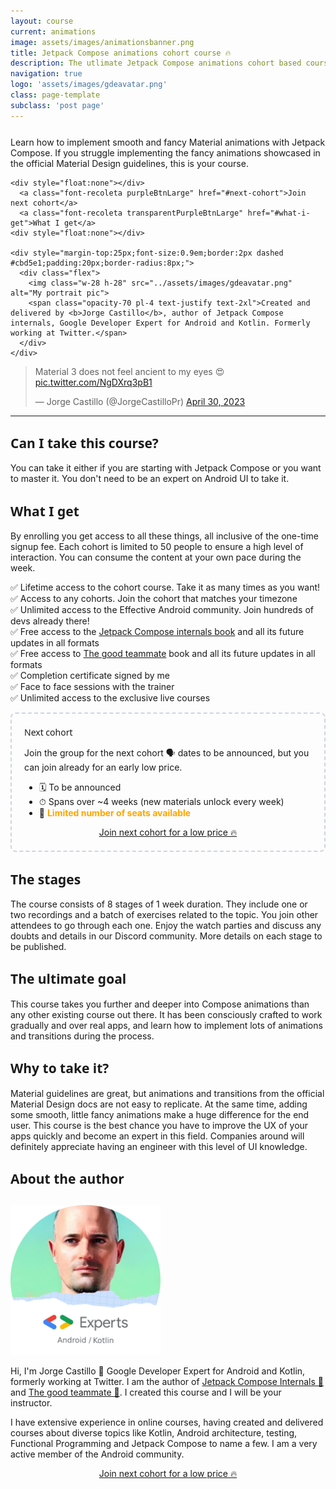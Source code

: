```yaml
---
layout: course
current: animations
image: assets/images/animationsbanner.png
title: Jetpack Compose animations cohort course 🔥
description: The utlimate Jetpack Compose animations cohort based course. Created and delivered by the author of Jetpack Compose internals 📖
navigation: true
logo: 'assets/images/gdeavatar.png'
class: page-template
subclass: 'post page'
---
```


<div class="flex-container-full">
  <div style="flex-grow:1">
    <p style="margin-top:25px;">Learn how to implement smooth and fancy Material animations with Jetpack Compose. If you struggle implementing the fancy animations showcased in the official Material Design guidelines, this is your course.
    </p>
    
    <div style="float:none"></div>
      <a class="font-recoleta purpleBtnLarge" href="#next-cohort">Join next cohort</a>
      <a class="font-recoleta transparentPurpleBtnLarge" href="#what-i-get">What I get</a>
    <div style="float:none"></div>

    <div style="margin-top:25px;font-size:0.9em;border:2px dashed #cbd5e1;padding:20px;border-radius:8px;">
      <div class="flex">
        <img class="w-28 h-28" src="../assets/images/gdeavatar.png" alt="My portrait pic">
        <span class="opacity-70 pl-4 text-justify text-2xl">Created and delivered by <b>Jorge Castillo</b>, author of Jetpack Compose internals, Google Developer Expert for Android and Kotlin. Formerly working at Twitter.</span>
      </div>
    </div>
  </div>
  <div style="flex-grow:1" class="display-block px-0 md:px-8 lg:px-8 xl:px-8">
      <blockquote class="twitter-tweet"><p lang="en" dir="ltr">Material 3 does not feel ancient to my eyes 😍 <a href="https://t.co/NgDXrq3pB1">pic.twitter.com/NgDXrq3pB1</a></p>&mdash; Jorge Castillo (@JorgeCastilloPr) <a href="https://twitter.com/JorgeCastilloPr/status/1652559231210467330?ref_src=twsrc%5Etfw">April 30, 2023</a></blockquote> <script async src="https://platform.twitter.com/widgets.js" charset="utf-8"></script>
  </div>
</div>

---

## <span class="course-content-h2" style="font-family: 'Quicksand', 'Noto Sans', sans-serif;">Can I take this course?</span>

You can take it either if you are starting with Jetpack Compose or you want to master it. You don't need to be an expert on Android UI to take it.

<a id="what-i-get" name="what-i-get"></a>
## <span class="course-content-h2" style="font-family: 'Quicksand', 'Noto Sans', sans-serif;">What I get</span>

By enrolling you get access to all these things, all inclusive of the one-time signup fee. Each cohort is limited to 50 people to ensure a high level of interaction. You can consume the content at your own pace during the week.

<ul style="list-style-type: none; padding: 0;">
  <li>✅ Lifetime access to the cohort course. Take it as many times as you want!</li>
  <li>✅ Access to any cohorts. Join the cohort that matches your timezone</li>
  <li>✅ Unlimited access to the Effective Android community. Join hundreds of devs already there!</li>
  <li>✅ Free access to the <a href="https://leanpub.com/composeinternals" target="_blank">Jetpack Compose internals book</a> and all its future updates in all formats</li>
  <li>✅ Free access to <a href="https://leanpub.com/thegoodteammate" target="_blank">The good teammate</a> book and all its future updates in all formats</li>
  <li>✅ Completion certificate signed by me</li>
  <li>✅ Face to face sessions with the trainer</li>
  <li>✅ Unlimited access to the exclusive live courses</li>
</ul>

<div style="border:2px dashed #cbd5e1;border-radius:8px;padding:20px;">
  <a id="next-cohort" name="next-cohort"></a>
  <span class="course-content-h2" style="font-family: 'Quicksand', 'Noto Sans', sans-serif;">Next cohort</span>
  <p>
  Join the group for the next cohort 🗣️ dates to be announced, but you can join already for an early low price.
  </p>
  <ul>
    <li>🗓 To be announced</li>
    <li>⏱ Spans over ~4 weeks (new materials unlock every week)</li>
    <li>🚨 <span style="color:orange;"><b>Limited number of seats available</b></span></li>
  </ul>

  <div style="width: 100%; text-align: center;">
    <a class="font-recoleta purpleBtnLarge" target="_blank" href="https://book.stripe.com/28obKu2Mw7PJ3mM14r">Join next cohort for a low price 🔥</a>
  </div>
</div>

## <span class="course-content-h2" style="font-family: 'Quicksand', 'Noto Sans', sans-serif;">The stages</span>

The course consists of 8 stages of 1 week duration. They include one or two recordings and a batch of exercises related to the topic. You join other attendees to go through each one. Enjoy the watch parties and discuss any doubts and details in our Discord community. More details on each stage to be published.

## <span class="course-content-h2" style="font-family: 'Quicksand', 'Noto Sans', sans-serif;">The ultimate goal</span>

This course takes you further and deeper into Compose animations than any other existing course out there. It has been consciously crafted to work gradually and over real apps, and learn how to implement lots of animations and transitions during the process.

## <span class="course-content-h2" style="font-family: 'Quicksand', 'Noto Sans', sans-serif;">Why to take it?</span>

Material guidelines are great, but animations and transitions from the official Material Design docs are not easy to replicate. At the same time, adding some smooth, little fancy animations make a huge difference for the end user. This course is the best chance you have to improve the UX of your apps quickly and become an expert in this field. Companies around will definitely appreciate having an engineer with this level of UI knowledge.

## <span class="course-content-h2" style="font-family: 'Quicksand', 'Noto Sans', sans-serif;">About the author</span>

<img class="course-content-image" src="../assets/images/gdeavatar.png" alt="My portrait pic" style="width:240px;margin-top:10px">

Hi, I'm Jorge Castillo 👋 Google Developer Expert for Android and Kotlin, formerly working at Twitter. I am the author of [Jetpack Compose Internals 📖](/book) and [The good teammate 📖](/thegoodteammate/). I created this course and I will be your instructor.

I have extensive experience in online courses, having created and delivered courses about diverse topics like Kotlin, Android architecture, testing, Functional Programming and Jetpack Compose to name a few. I am a very active member of the Android community.

<div style="width: 100%">
  
</div>

<div style="width: 100%; text-align: center;">
  <a class="font-recoleta purpleBtnLarge" target="_blank" href="https://book.stripe.com/28obKu2Mw7PJ3mM14r">Join next cohort for a low price 🔥</a>
</div>
